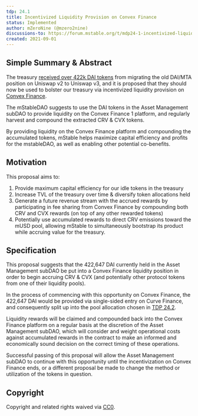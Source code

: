 ```yaml
---
tdp: 24.1
title: Incentivized Liquidity Provision on Convex Finance
status: Implemented
author: mZeroNine (@mzero2nine)
discussions-to: https://forum.mstable.org/t/mdp24-1-incentivized-liquidity-provision-on-convex-finance/599
created: 2021-09-01
---
```


## Simple Summary & Abstract

The treasury [received over 422k DAI tokens](https://etherscan.io/tx/0xf6678b9612feb25b293c0045d6d3a8caef72d9587986cc60ebbf91a07895beab) from migrating the old DAI/MTA position on Uniswap v2 to Uniswap v3, and it is proposed that they should now be used to bolster our treasury via incentivized liquidity provision on [Convex Finance](https://www.convexfinance.com/).

The mStableDAO suggests to use the DAI tokens in the Asset Management subDAO to provide liquidity on the Convex Finance 1 platform, and regularly harvest and compound the extracted CRV & CVX tokens.

By providing liquidity on the Convex Finance platform and compounding the accumulated tokens, mStable helps maximize capital efficiency and profits for the mstableDAO, as well as enabling other potential co-benefits.

## Motivation

This proposal aims to:

1) Provide maximum capital efficiency for our idle tokens in the treasury
2) Increase TVL of the treasury over time & diversify token allocations held
3) Generate a future revenue stream with the accrued rewards by participating in fee sharing from Convex Finance by compounding both CRV and CVX rewards (on top of any other rewarded tokens)
4) Potentially use accumulated rewards to direct CRV emissions toward the mUSD pool, allowing mStable to simultaneously bootstrap its product while accruing value for the treasury.

## Specification

This proposal suggests that the 422,647 DAI currently held in the Asset Management subDAO be put into a Convex Finance liquidity position in order to begin accruing CRV & CVX (and potentially other protocol tokens from one of their liquidity pools).

In the process of commencing with this opportunity on Convex Finance, the 422,647 DAI would be provided via single-sided entry on Curve Finance, and consequently split up into the pool allocation chosen in [TDP 24.2](tdp-24.2.md).

Liquidity rewards will be claimed and compounded back into the Convex Finance platform on a regular basis at the discretion of the Asset Management subDAO, which will consider and weight operational costs against accumulated rewards in the contract to make an informed and economically sound decision on the correct timing of these operations.

Successful passing of this proposal will allow the Asset Management subDAO to continue with this opportunity until the incentivization on Convex Finance ends, or a different proposal be made to change the method or utilization of the tokens in question.

## Copyright

Copyright and related rights waived via [CC0](https://creativecommons.org/publicdomain/zero/1.0/).